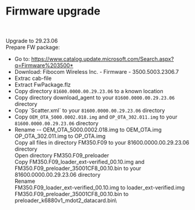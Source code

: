 # Firmware upgrade
\
\
Upgrade to 29.23.06
\
Prepare FW package:
- Go to: <https://www.catalog.update.microsoft.com/Search.aspx?q=Firmware%203500*>
- Download: Fibocom Wireless Inc. - Firmware - 3500.5003.2306.7
- Extrac cab-file
- Extract FwPackage.flz
- Copy directory `81600.0000.00.29.23.06` to a known location
- Copy directory download_agent to your `81600.0000.00.29.23.06` directory
- Copy ´Scatter.xml´ to your `81600.0000.00.29.23.06` directory
- Copy `OEM_OTA_5000.0002.018.img` and `OP_OTA_302.011.img` to your `81600.0000.00.29.23.06` directory
- Rename
 -- OEM_OTA_5000.0002.018.img to OEM_OTA.img\
	OP_OTA_302.011.img to OP_OTA.img\
Copy all files in directory FM350.F09 to your 81600.0000.00.29.23.06 directory\
Open directory FM350.F09_preloader\
	Copy FM350.F09_loader_ext-verified_00.10.img and FM350.F09_preloader_35001CF8_00.10.bin to your 81600.0000.00.29.23.06 directory\
	Rename\
		FM350.F09_loader_ext-verified_00.10.img to loader_ext-verified.img\
		FM350.F09_preloader_35001CF8_00.10.bin to preloader_k6880v1_mdot2_datacard.bin\
